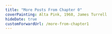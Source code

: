 ```yaml
---
title: "More Posts From Chapter 0"
coverPainting: Alta Pink, 1968, James Turrell
hideDate: true
customForwardUrl: /more-from-chapter1
---
```

